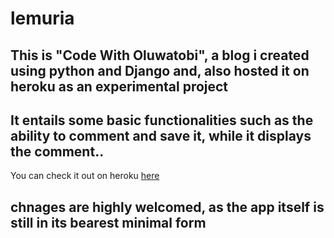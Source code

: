 # lemuria

## This is "Code With Oluwatobi", a blog i created using python and Django and, also hosted it on heroku as an experimental project

## It entails some basic functionalities such as the ability to comment and save it, while it displays the comment..

You can check it out on heroku [here](https://steinblogapp.herokuapp.com)

## chnages are highly welcomed, as the app itself is still in its bearest minimal form
